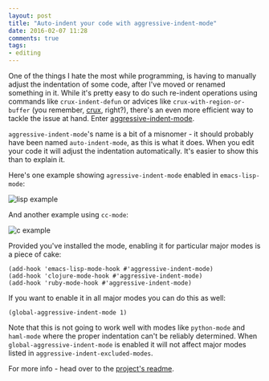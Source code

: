 ```yaml
---
layout: post
title: "Auto-indent your code with aggressive-indent-mode"
date: 2016-02-07 11:28
comments: true
tags:
- editing
---
```


One of the things I hate the most while programming, is having to
manually adjust the indentation of some code, after I've moved or
renamed something in it. While it's pretty easy to do such re-indent
operations using commands like `crux-indent-defun` or
advices like `crux-with-region-or-buffer` (you remember,
[crux](https://github.com/bbatsov/crux), right?), there's an even more
efficient way to tackle the issue at hand. Enter
[aggressive-indent-mode](https://github.com/Malabarba/aggressive-indent-mode).

`aggressive-indent-mode`'s name is a bit of a misnomer - it should
probably have been named `auto-indent-mode`, as this is what it
does. When you edit your code it will adjust the indentation
automatically. It's easier to show this than to explain it.

Here's one example showing `agressive-indent-mode` enabled in `emacs-lisp-mode`:

![lisp example](https://raw.githubusercontent.com/Malabarba/aggressive-indent-mode/master/lisp-example.gif)

And another example using `cc-mode`:

![c example](https://raw.githubusercontent.com/Malabarba/aggressive-indent-mode/master/c-example.gif)

Provided you've installed the mode, enabling it for particular major modes is a piece of cake:

``` elisp
(add-hook 'emacs-lisp-mode-hook #'aggressive-indent-mode)
(add-hook 'clojure-mode-hook #'aggressive-indent-mode)
(add-hook 'ruby-mode-hook #'aggressive-indent-mode)
```

If you want to enable it in all major modes you can do this as well:

``` elisp
(global-aggressive-indent-mode 1)
```

Note that this is not going to work well with modes like `python-mode`
and `haml-mode` where the proper indentation can't be reliably
determined.  When `global-aggressive-indent-mode` is enabled it will
not affect major modes listed in `aggressive-indent-excluded-modes`.

For more info - head over to the
[project's readme](https://github.com/Malabarba/aggressive-indent-mode/blob/master/README.md).
